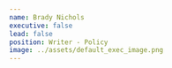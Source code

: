 ```yaml
---
name: Brady Nichols
executive: false
lead: false
position: Writer - Policy
image: ../assets/default_exec_image.png
---
```

